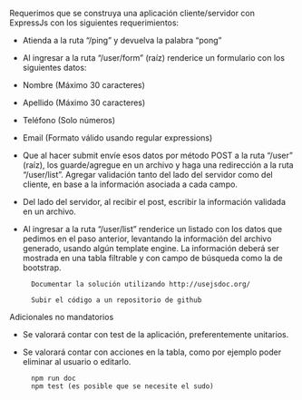 Requerimos que se construya una aplicación cliente/servidor con ExpressJs con los siguientes requerimientos:

- Atienda a la ruta “/ping” y devuelva la palabra “pong”
- Al ingresar a la ruta “/user/form” (raíz) renderice un formulario con los siguientes datos:
- Nombre (Máximo 30 caracteres)
- Apellido (Máximo 30 caracteres)
- Teléfono (Solo números)
- Email (Formato válido usando regular expressions)
- Que al hacer submit envíe esos datos por método POST a la ruta “/user” (raíz), los guarde/agregue en un archivo y haga una redirección a la ruta “/user/list”. Agregar validación tanto del lado del servidor como del cliente, en base a la información asociada a cada campo.
- Del lado del servidor, al recibir el post, escribir la información validada en un archivo.
- Al ingresar a la ruta “/user/list” renderice un listado con los datos que pedimos en el paso anterior, levantando la información del archivo generado, usando algún template engine. La información deberá ser mostrada en una tabla filtrable y con campo de búsqueda como la de bootstrap.

        Documentar la solución utilizando http://usejsdoc.org/

        Subir el código a un repositorio de github

Adicionales no mandatorios
- Se valorará contar con test de la aplicación, preferentemente unitarios.
- Se valorará contar con acciones en la tabla, como por ejemplo poder eliminar al usuario o editarlo.


        npm run doc
        npm test (es posible que se necesite el sudo)


